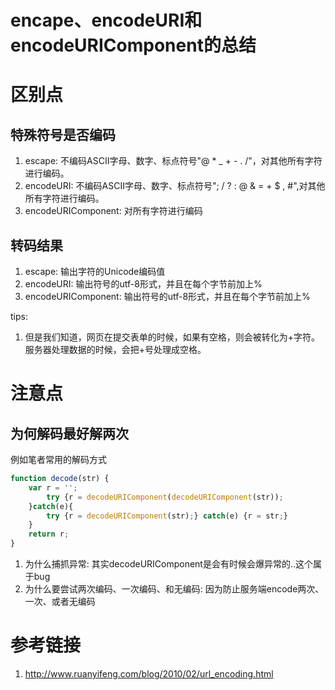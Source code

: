 # encape、encodeURI和encodeURIComponent的总结

# 区别点

## 特殊符号是否编码

1. escape: 不编码ASCII字母、数字、标点符号"@ * _ + - . /"，对其他所有字符进行编码。
2. encodeURI: 不编码ASCII字母、数字、标点符号"; / ? : @ & = + $ , #",对其他所有字符进行编码。
3. encodeURIComponent: 对所有字符进行编码

## 转码结果

1. escape: 输出字符的Unicode编码值
2. encodeURI: 输出符号的utf-8形式，并且在每个字节前加上%
3. encodeURIComponent: 输出符号的utf-8形式，并且在每个字节前加上%

tips:

1. 但是我们知道，网页在提交表单的时候，如果有空格，则会被转化为+字符。服务器处理数据的时候，会把+号处理成空格。

# 注意点

## 为何解码最好解两次

例如笔者常用的解码方式

```javascript
function decode(str) {
    var r = '';
        try {r = decodeURIComponent(decodeURIComponent(str));   
    }catch(e){
        try {r = decodeURIComponent(str);} catch(e) {r = str;}
    }
    return r;
}
```

1. 为什么捕抓异常: 其实decodeURIComponent是会有时候会爆异常的..这个属于bug
2. 为什么要尝试两次编码、一次编码、和无编码: 因为防止服务端encode两次、一次、或者无编码

# 参考链接

1. http://www.ruanyifeng.com/blog/2010/02/url_encoding.html